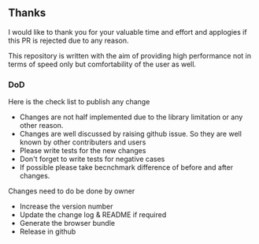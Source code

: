## Thanks
I would like to thank you for your valuable time and effort and applogies if this PR is rejected due to any reason.

This repository is written with the aim of providing high performance not in terms of speed only but comfortability of the user as well.

### DoD
Here is the check list to publish any change

* Changes are not half implemented due to the library limitation or any other reason.
* Changes are well discussed by raising github issue. So they are well known by other contributers and users
* Please write tests for the new changes
* Don't forget to write tests for negative cases
* If possible please take becnchmark difference of before and after changes.

Changes need to do be done by owner
* Increase the version number
* Update the change log & README if required
* Generate the browser bundle
* Release in github
